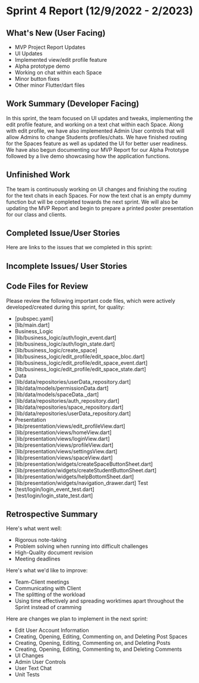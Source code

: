 # Sprint 4 Report (12/9/2022 - 2/2023)

## What's New (User Facing)
* MVP Project Report Updates
* UI Updates
* Implemented view/edit profile feature
* Alpha prototype demo
* Working on chat within each Space
* Minor button fixes
* Other minor Flutter/dart files

## Work Summary (Developer Facing)
In this sprint, the team focused on UI updates and tweaks, implementing the edit profile feature, and working on a text chat within each Space. Along with edit profile, we have also implemented Admin User controls that will allow Admins to change Students profiles/chats. We have finished routing for the Spaces feature as well as updated the UI for better user readiness. We have also begun documenting our MVP Report for our Alpha Prototype followed by a live demo showcasing how the application functions. 

## Unfinished Work
The team is continuously working on UI changes and finishing the routing for the text chats in each Spaces. For now the text chat is an empty dummy function but will be completed towards the next sprint. We will also be updating the MVP Report and begin to prepare a printed poster presentation for our class and clients. 

## Completed Issue/User Stories
Here are links to the issues that we completed in this sprint:

## Incomplete Issues/ User Stories

## Code Files for Review
Please review the following important code files, which were actively developed/created during this sprint, for quality:
 * [pubspec.yaml]
 * [lib/main.dart]
 * Business_Logic
 * [lib/business_logic/auth/login_event.dart]
 * [lib/business_logic/auth/login_state.dart]
 * [lib/business_logic/create_space]
 * [lib/business_logic/edit_profile/edit_space_bloc.dart]
 * [lib/business_logic/edit_profile/edit_space_event.dart]
 * [lib/business_logic/edit_profile/edit_space_state.dart]
 * Data
 * [lib/data/repositories/userData_repository.dart]
 * [lib/data/models/permissionData.dart]
 * [lib/data/models/spaceData._dart]
 * [lib/data/repositories/auth_repository.dart]
 * [lib/data/repositories/space_repository.dart]
 * [lib/data/repositories/userData_repository.dart]
 * Presentation
 * [lib/presentation/views/edit_profileView.dart]
 * [lib/presentation/views/homeView.dart]
 * [lib/presentation/views/loginView.dart]
 * [lib/presentation/views/profileView.dart]
 * [lib/presentation/views/settingsView.dart]
 * [lib/presentation/views/spaceView.dart]
 * [lib/presentation/widgets/createSpaceButtonSheet.dart]
 * [lib/presentation/widgets/createStudentButtonSheet.dart]
 * [lib/presentation/widgets/helpBottomSheet.dart]
 * [lib/presentation/widgets/navigation_drawer.dart]
 Test
 * [test/login/login_event_test.dart]
 * [test/login/login_state_test.dart]

## Retrospective Summary
Here's what went well:
 * Rigorous note-taking
 * Problem solving when running into difficult challenges
 * High-Quality document revision
 * Meeting deadlines

Here's what we'd like to improve:
 * Team-Client meetings
 * Communicating with Client
 * The splitting of the workload
 * Using time effectively and spreading worktimes apart throughout the Sprint instead of cramming

Here are changes we plan to implement in the next sprint:
 * Edit User Account Information
 * Creating, Opening, Editing, Commenting on, and Deleting Post Spaces
 * Creating, Opening, Editing, Commenting on, and Deleting Posts
 * Creating, Opening, Editing, Commenting to, and Deleting Comments
 * UI Changes
 * Admin User Controls
 * User Text Chat
 * Unit Tests